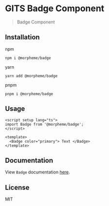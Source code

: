 # GITS Badge Component

> Badge Component

## Installation

npm

```
npm i @morpheme/badge
```

yarn

```
yarn add @morpheme/badge
```

pnpm

```
pnpm i @morpheme/badge
```

## Usage

```vue
<script setup lang="ts">
import Badge from '@morpheme/badge';
</script>

<template>
  <Badge color="primary"> Text </Badge>
</template>
```

## Documentation

View `Badge` documentation [here](https://gits-ui.web.app/?path=/story/components-badge--default).

## License

MIT

